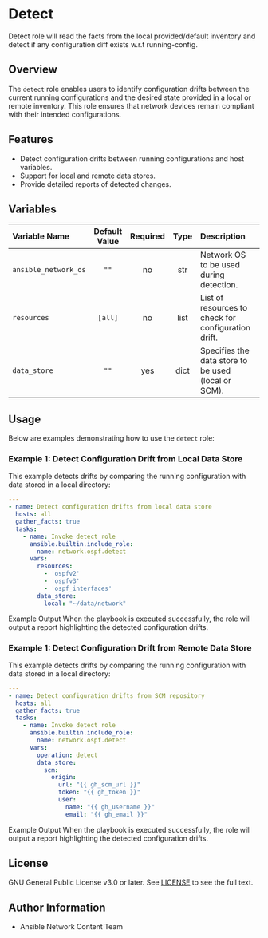 # Detect
Detect role will read the facts from the local provided/default inventory and detect if any configuration diff exists w.r.t running-config.

## Overview
The `detect` role enables users to identify configuration drifts between the current running configurations and the desired state provided in a local or remote inventory. This role ensures that network devices remain compliant with their intended configurations.

## Features
- Detect configuration drifts between running configurations and host variables.
- Support for local and remote data stores.
- Provide detailed reports of detected changes.

## Variables

| Variable Name        | Default Value | Required | Type | Description                                                   | Example |
|:---------------------|:-------------:|:--------:|:----:|:-------------------------------------------------------------|:-------:|
| `ansible_network_os` | `""`          | no      | str  | Network OS to be used during detection.                      | `"cisco.nxos.nxos"` |
| `resources`          | `[all]`       | no       | list | List of resources to check for configuration drift.           | `['ospf_interfaces', 'ospfv2', 'ospfv3]` |
| `data_store`         | `""`          | yes      | dict | Specifies the data store to be used (local or SCM).           | See examples below. |

## Usage
Below are examples demonstrating how to use the `detect` role:

### Example 1: Detect Configuration Drift from Local Data Store
This example detects drifts by comparing the running configuration with data stored in a local directory:

```yaml
---
- name: Detect configuration drifts from local data store
  hosts: all
  gather_facts: true
  tasks:
    - name: Invoke detect role
      ansible.builtin.include_role:
        name: network.ospf.detect
      vars:
        resources:
          - 'ospfv2'
          - 'ospfv3'
          - 'ospf_interfaces'
        data_store:
          local: "~/data/network"
```
Example Output
When the playbook is executed successfully, the role will output a report highlighting the detected configuration drifts.

### Example 1: Detect Configuration Drift from Remote Data Store
This example detects drifts by comparing the running configuration with data stored in a local directory:
```yaml
---
- name: Detect configuration drifts from SCM repository
  hosts: all
  gather_facts: true
  tasks:
    - name: Invoke detect role
      ansible.builtin.include_role:
        name: network.ospf.detect
      vars:
        operation: detect
        data_store:
          scm:
            origin:
              url: "{{ gh_scm_url }}"
              token: "{{ gh_token }}"
              user:
                name: "{{ gh_username }}"
                email: "{{ gh_email }}"
```
Example Output
When the playbook is executed successfully, the role will output a report highlighting the detected configuration drifts.

## License
GNU General Public License v3.0 or later.
See [LICENSE](https://www.gnu.org/licenses/gpl-3.0.txt) to see the full text.

## Author Information
- Ansible Network Content Team